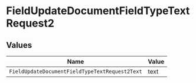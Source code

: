 # FieldUpdateDocumentFieldTypeTextRequest2


## Values

| Name                                           | Value                                          |
| ---------------------------------------------- | ---------------------------------------------- |
| `FieldUpdateDocumentFieldTypeTextRequest2Text` | text                                           |
